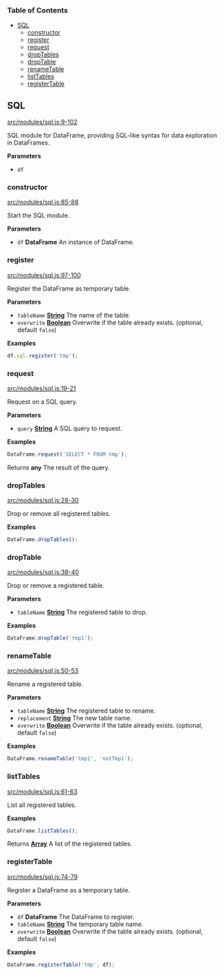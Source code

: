 <!-- Generated by documentation.js. Update this documentation by updating the source code. -->

### Table of Contents

-   [SQL](#sql)
    -   [constructor](#constructor)
    -   [register](#register)
    -   [request](#request)
    -   [dropTables](#droptables)
    -   [dropTable](#droptable)
    -   [renameTable](#renametable)
    -   [listTables](#listtables)
    -   [registerTable](#registertable)

## SQL

[src/modules/sql.js:9-102](https://github.com/Gmousse/dataframe-js/blob/be011ebfc23b665389ea4c53f48d2c7216d2620e/src/modules/sql.js#L9-L102 "Source code on GitHub")

SQL module for DataFrame, providing SQL-like syntax for data exploration in DataFrames.

**Parameters**

-   `df`  

### constructor

[src/modules/sql.js:85-88](https://github.com/Gmousse/dataframe-js/blob/be011ebfc23b665389ea4c53f48d2c7216d2620e/src/modules/sql.js#L85-L88 "Source code on GitHub")

Start the SQL module.

**Parameters**

-   `df` **DataFrame** An instance of DataFrame.

### register

[src/modules/sql.js:97-100](https://github.com/Gmousse/dataframe-js/blob/be011ebfc23b665389ea4c53f48d2c7216d2620e/src/modules/sql.js#L97-L100 "Source code on GitHub")

Register the DataFrame as temporary table.

**Parameters**

-   `tableName` **[String](https://developer.mozilla.org/en-US/docs/Web/JavaScript/Reference/Global_Objects/String)** The name of the table.
-   `overwrite` **[Boolean](https://developer.mozilla.org/en-US/docs/Web/JavaScript/Reference/Global_Objects/Boolean)** Overwrite if the table already exists. (optional, default `false`)

**Examples**

```javascript
df.sql.register('tmp');
```

### request

[src/modules/sql.js:19-21](https://github.com/Gmousse/dataframe-js/blob/be011ebfc23b665389ea4c53f48d2c7216d2620e/src/modules/sql.js#L19-L21 "Source code on GitHub")

Request on a SQL query.

**Parameters**

-   `query` **[String](https://developer.mozilla.org/en-US/docs/Web/JavaScript/Reference/Global_Objects/String)** A SQL query to request.

**Examples**

```javascript
DataFrame.request('SELECT * FROM tmp');
```

Returns **any** The result of the query.

### dropTables

[src/modules/sql.js:28-30](https://github.com/Gmousse/dataframe-js/blob/be011ebfc23b665389ea4c53f48d2c7216d2620e/src/modules/sql.js#L28-L30 "Source code on GitHub")

Drop or remove all registered tables.

**Examples**

```javascript
DataFrame.dropTables();
```

### dropTable

[src/modules/sql.js:38-40](https://github.com/Gmousse/dataframe-js/blob/be011ebfc23b665389ea4c53f48d2c7216d2620e/src/modules/sql.js#L38-L40 "Source code on GitHub")

Drop or remove a registered table.

**Parameters**

-   `tableName` **[String](https://developer.mozilla.org/en-US/docs/Web/JavaScript/Reference/Global_Objects/String)** The registered table to drop.

**Examples**

```javascript
DataFrame.dropTable('tmp1');
```

### renameTable

[src/modules/sql.js:50-53](https://github.com/Gmousse/dataframe-js/blob/be011ebfc23b665389ea4c53f48d2c7216d2620e/src/modules/sql.js#L50-L53 "Source code on GitHub")

Rename a registered table.

**Parameters**

-   `tableName` **[String](https://developer.mozilla.org/en-US/docs/Web/JavaScript/Reference/Global_Objects/String)** The registered table to rename.
-   `replacement` **[String](https://developer.mozilla.org/en-US/docs/Web/JavaScript/Reference/Global_Objects/String)** The new table name.
-   `overwrite` **[Boolean](https://developer.mozilla.org/en-US/docs/Web/JavaScript/Reference/Global_Objects/Boolean)** Overwrite if the table already exists. (optional, default `false`)

**Examples**

```javascript
DataFrame.renameTable('tmp1', 'notTmp1');
```

### listTables

[src/modules/sql.js:61-63](https://github.com/Gmousse/dataframe-js/blob/be011ebfc23b665389ea4c53f48d2c7216d2620e/src/modules/sql.js#L61-L63 "Source code on GitHub")

List all registered tables.

**Examples**

```javascript
DataFrame.listTables();
```

Returns **[Array](https://developer.mozilla.org/en-US/docs/Web/JavaScript/Reference/Global_Objects/Array)** A list of the registered tables.

### registerTable

[src/modules/sql.js:74-79](https://github.com/Gmousse/dataframe-js/blob/be011ebfc23b665389ea4c53f48d2c7216d2620e/src/modules/sql.js#L74-L79 "Source code on GitHub")

Register a DataFrame as a temporary table.

**Parameters**

-   `df` **DataFrame** The DataFrame to register.
-   `tableName` **[String](https://developer.mozilla.org/en-US/docs/Web/JavaScript/Reference/Global_Objects/String)** The temporary table name.
-   `overwrite` **[Boolean](https://developer.mozilla.org/en-US/docs/Web/JavaScript/Reference/Global_Objects/Boolean)** Overwrite if the table already exists. (optional, default `false`)

**Examples**

```javascript
DataFrame.registerTable('tmp', df);
```
